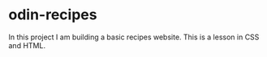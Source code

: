 # odin-recipes

In this project I am building a basic recipes website.
This is a lesson in CSS and HTML.